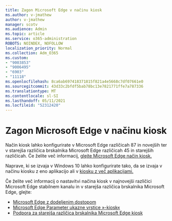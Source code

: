 ```yaml
---
title: Zagon Microsoft Edge v načinu kiosk
ms.author: v-jmathew
author: v-jmathew
manager: scotv
ms.audience: Admin
ms.topic: article
ms.service: o365-administration
ROBOTS: NOINDEX, NOFOLLOW
localization_priority: Normal
ms.collection: Adm_O365
ms.custom:
- "9003853"
- "9006495"
- "6903"
- "11118"
ms.openlocfilehash: 8ca6ab697418371815f821a4e5668c7df07661e0
ms.sourcegitcommit: 43d33c2bfdf5bab78bc13e7821771ffe7a787336
ms.translationtype: MT
ms.contentlocale: sl-SI
ms.lasthandoff: 05/11/2021
ms.locfileid: "52312420"
---
```

# <a name="run-microsoft-edge-in-kiosk-mode"></a>Zagon Microsoft Edge v načinu kiosk

Način kiosk lahko konfigurirate v Microsoft Edge različicah 87 in novejših ter v starejša različica brskalnika Microsoft Edge različicah 45 in starejših različicah. Če želite več informacij, [glejte Microsoft Edge način kiosk.](https://docs.microsoft.com/deployedge/microsoft-edge-configure-kiosk-mode)

Naprave, ki se izvaja v Windows 10 lahko konfigurirate tako, da se izvaja v načinu kiosku z eno aplikacijo ali v [kiosku z več aplikacijami.](https://go.microsoft.com/fwlink/?linkid=2133659)

Če želite več informacij o nastavitvi načina kiosk v najnovejši različici Microsoft Edge stabilnem kanalu in v starejša različica brskalnika Microsoft Edge, glejte:

- [Microsoft Edge z dodeljenim dostopom](https://docs.microsoft.com/deployedge/microsoft-edge-configure-kiosk-mode#microsoft-edge-with-assigned-access)
- [Microsoft Edge Parameter ukazne vrstice »-kiosk«](https://answers.microsoft.com/microsoftedge/forum/msedge_open-msedge_win10/access-microsoft-edge-using-command-line/03a4add6-9ca4-4fbb-a183-aaa763a0ab76)
- [Podpora za starejša različica brskalnika Microsoft Edge kiosk](https://blogs.windows.com/msedgedev/2021/02/05/what-you-need-to-know-about-kiosk-mode-when-support-for-microsoft-edge-legacy-ends/)
